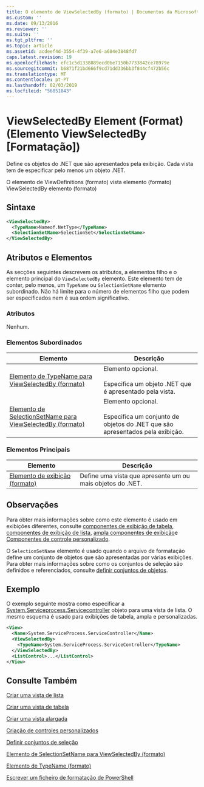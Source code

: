 ```yaml
---
title: O elemento de ViewSelectedBy (formato) | Documentos da Microsoft
ms.custom: ''
ms.date: 09/13/2016
ms.reviewer: ''
ms.suite: ''
ms.tgt_pltfrm: ''
ms.topic: article
ms.assetid: acdeef4d-3554-4f39-a7e6-a684e3848fd7
caps.latest.revision: 19
ms.openlocfilehash: efc1c5d1338889ecd0be7150b7733842ce78979e
ms.sourcegitcommit: b6871f21bd666f9cd71dd336bb3f844cf472b56c
ms.translationtype: MT
ms.contentlocale: pt-PT
ms.lasthandoff: 02/03/2019
ms.locfileid: "56851843"
---
```

# <a name="viewselectedby-element-format"></a>ViewSelectedBy Element (Format) (Elemento ViewSelectedBy [Formatação])

Define os objetos do .NET que são apresentados pela exibição. Cada vista tem de especificar pelo menos um objeto .NET.

O elemento de ViewDefinitions (formato) vista elemento (formato) ViewSelectedBy elemento (formato)

## <a name="syntax"></a>Sintaxe

```xml
<ViewSelectedBy>
  <TypeName>Nameof.NetType</TypeName>
  <SelectionSetName>SelectionSet</SelectionSetName>
</ViewSelectedBy>
```

## <a name="attributes-and-elements"></a>Atributos e Elementos

As secções seguintes descrevem os atributos, a elementos filho e o elemento principal do `ViewSelectedBy` elemento. Este elemento tem de conter, pelo menos, um `TypeName` ou `SelectionSetName` elemento subordinado. Não há limite para o número de elementos filho que podem ser especificados nem é sua ordem significativo.

### <a name="attributes"></a>Atributos

Nenhum.

### <a name="child-elements"></a>Elementos Subordinados

|Elemento|Descrição|
|-------------|-----------------|
|[Elemento de TypeName para ViewSelectedBy (formato)](./typename-element-for-viewselectedby-format.md)|Elemento opcional.<br /><br /> Especifica um objeto .NET que é apresentado pela vista.|
|[Elemento de SelectionSetName para ViewSelectedBy (formato)](./selectionsetname-element-for-viewselectedby-format.md)|Elemento opcional.<br /><br /> Especifica um conjunto de objetos do .NET que são apresentados pela exibição.|

### <a name="parent-elements"></a>Elementos Principais

|Elemento|Descrição|
|-------------|-----------------|
|[Elemento de exibição (formato)](./view-element-format.md)|Define uma vista que apresente um ou mais objetos do .NET.|

## <a name="remarks"></a>Observações

Para obter mais informações sobre como este elemento é usado em exibições diferentes, consulte [componentes de exibição de tabela](./creating-a-table-view.md), [componentes de exibição de lista](./creating-a-list-view.md), [ampla componentes de exibição](./creating-a-wide-view.md)e [Componentes de controle personalizado](./creating-custom-controls.md).

O `SelectionSetName` elemento é usado quando o arquivo de formatação define um conjunto de objetos que são apresentadas por várias exibições. Para obter mais informações sobre como os conjuntos de seleção são definidos e referenciados, consulte [definir conjuntos de objetos](./defining-selection-sets.md).

## <a name="example"></a>Exemplo

O exemplo seguinte mostra como especificar a [System.Serviceprocess.Servicecontroller](/dotnet/api/System.ServiceProcess.ServiceController) objeto para uma vista de lista. O mesmo esquema é usado para exibições de tabela, ampla e personalizadas.

```xml
<View>
  <Name>System.ServiceProcess.ServiceController</Name>
  <ViewSelectedBy>
    <TypeName>System.ServiceProcess.ServiceController</TypeName>
  </ViewSelectedBy>
  <ListControl>...</ListControl>
</View>
```

## <a name="see-also"></a>Consulte Também

[Criar uma vista de lista](./creating-a-list-view.md)

[Criar uma vista de tabela](./creating-a-table-view.md)

[Criar uma vista alargada](./creating-a-wide-view.md)

[Criação de controles personalizados](./creating-custom-controls.md)

[Definir conjuntos de seleção](./defining-selection-sets.md)

[Elemento de SelectionSetName para ViewSelectedBy (formato)](./selectionsetname-element-for-viewselectedby-format.md)

[Elemento de TypeName (formato)](./typename-element-for-viewselectedby-format.md)

[Escrever um ficheiro de formatação de PowerShell](./writing-a-powershell-formatting-file.md)
